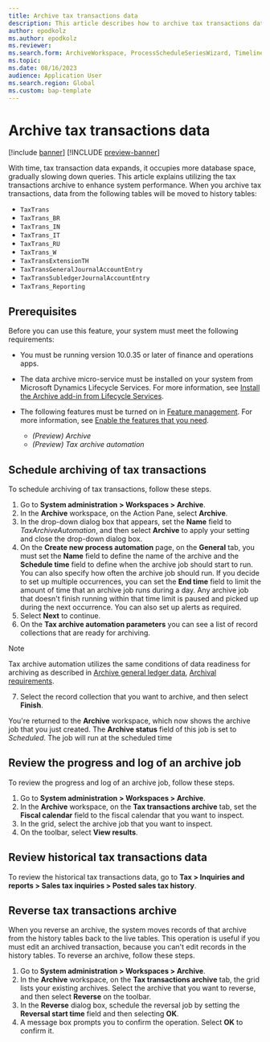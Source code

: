 ```yaml
---
title: Archive tax transactions data
description: This article describes how to archive tax transactions data. In this way, you help improve database performance but also keep the records available for historical reporting, auditing, machine learning, legal claims, and other purposes.
author: epodkolz
ms.author: epodkolz
ms.reviewer:
ms.search.form: ArchiveWorkspace, ProcessScheduleSeriesWizard, TimelineDialog, ArchiveMessageLogDialog, ArchiveReversalDialog, TaxTransHistory
ms.topic:
ms.date: 08/16/2023
audience: Application User
ms.search.region: Global
ms.custom: bap-template
---
```


# Archive tax transactions data

[!include [banner](../includes/banner.md)]
[!INCLUDE [preview-banner](../includes/preview-banner.md)]

<!-- Preview until further notice -->

With time, tax transaction data expands, it occupies more database space, gradually slowing down queries. This article explains utilizing the tax transactions archive to enhance system performance.
When you archive tax transactions, data from the following tables will be moved to history tables:
 - `TaxTrans`
 - `TaxTrans_BR`
 - `TaxTrans_IN`
 - `TaxTrans_IT`
 - `TaxTrans_RU`
 - `TaxTrans_W`
 - `TaxTransExtensionTH`
 - `TaxTransGeneralJournalAccountEntry`
 - `TaxTransSubledgerJournalAccountEntry`
 - `TaxTrans_Reporting`

## Prerequisites

Before you can use this feature, your system must meet the following requirements:

- You must be running version 10.0.35 or later of finance and operations apps.
- The data archive micro-service must be installed on your system from Microsoft Dynamics Lifecycle Services. For more information, see [Install the Archive add-in from Lifecycle Services](archive-setup.md#install-addin).
- The following features must be turned on in [Feature management](../../fin-ops/get-started/feature-management/feature-management-overview.md). For more information, see [Enable the features that you need](archive-setup.md#enable-features).

    - *(Preview) Archive*
    - *(Preview) Tax archive automation*

## Schedule archiving of tax transactions

To schedule archiving of tax transactions, follow these steps.

1.	Go to **System administration > Workspaces > Archive**.
2.	In the **Archive** workspace, on the Action Pane, select **Archive**.
3.	In the drop-down dialog box that appears, set the **Name** field to _TaxArchiveAutomation_, and then select **Archive** to apply your setting and close the drop-down dialog box.
4.	On the **Create new process automation** page, on the **General** tab, you must set the **Name** field to define the name of the archive and the **Schedule time** field to define when the archive job should start to run. You can also specify how often the archive job should run. If you decide to set up multiple occurrences, you can set the **End time** field to limit the amount of time that an archive job runs during a day. Any archive job that doesn't finish running within that time limit is paused and picked up during the next occurrence. You can also set up alerts as required.
5.	Select **Next** to continue.
6.	On the **Tax archive automation parameters** you can see a list of record collections that are ready for archiving. 

> [!NOTE]
> Tax archive automation utilizes the same conditions of data readiness for archiving as described in [Archive general ledger data](archive-general-ledger.md#archival-requirements), [Archival requirements](#archival-requirements). 

7.	Select the record collection that you want to archive, and then select **Finish**.
   
You're returned to the **Archive** workspace, which now shows the archive job that you just created. The **Archive status** field of this job is set to _Scheduled_. The job will run at the scheduled time

## Review the progress and log of an archive job

To review the progress and log of an archive job, follow these steps.

1.	Go to **System administration > Workspaces > Archive**.
2.	In the **Archive** workspace, on the **Tax transactions archive** tab, set the **Fiscal calendar** field to the fiscal calendar that you want to inspect.
3.	In the grid, select the archive job that you want to inspect.
4.	On the toolbar, select **View results**.

## Review historical tax transactions data

To review the historical tax transactions data, go to **Tax > Inquiries and reports > Sales tax inquiries > Posted sales tax history**.

## Reverse tax transactions archive

When you reverse an archive, the system moves records of that archive from the history tables back to the live tables. This operation is useful if you must edit an archived transaction, because you can't edit records in the history tables. To reverse an archive, follow these steps.

1.	Go to **System administration > Workspaces > Archive**.
2.	In the **Archive** workspace, on the **Tax transactions archive** tab, the grid lists your existing archives. Select the archive that you want to reverse, and then select **Reverse** on the toolbar.
3.	In the **Reverse** dialog box, schedule the reversal job by setting the **Reversal start time** field and then selecting **OK**.
4.	A message box prompts you to confirm the operation. Select **OK** to confirm it.


